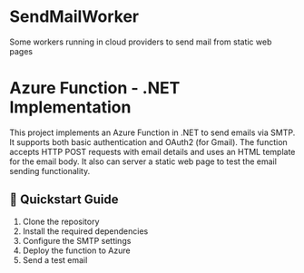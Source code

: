 # SendMailWorker
Some workers running in cloud providers to send mail from static web pages

# Azure Function - .NET Implementation
This project implements an Azure Function in .NET to send emails via SMTP. It supports both basic authentication and OAuth2 (for Gmail). The function accepts HTTP POST requests with email details and uses an HTML template for the email body.
It also can server a static web page to test the email sending functionality.

## 🚀 Quickstart Guide
1. Clone the repository
2. Install the required dependencies
3. Configure the SMTP settings
4. Deploy the function to Azure
5. Send a test email
